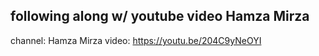 ## following along w/ youtube video Hamza Mirza
channel: Hamza Mirza
video: https://youtu.be/204C9yNeOYI

